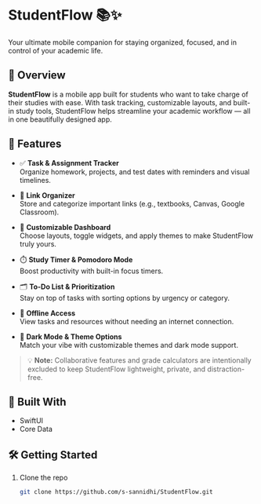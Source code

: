 # StudentFlow 📚✨

Your ultimate mobile companion for staying organized, focused, and in control of your academic life.

&#x20;

## 🚀 Overview

**StudentFlow** is a mobile app built for students who want to take charge of their studies with ease. With task tracking, customizable layouts, and built-in study tools, StudentFlow helps streamline your academic workflow — all in one beautifully designed app.

## 🔧 Features

- ✅ **Task & Assignment Tracker**\
  Organize homework, projects, and test dates with reminders and visual timelines.

- 🔗 **Link Organizer**\
  Store and categorize important links (e.g., textbooks, Canvas, Google Classroom).

- 🎨 **Customizable Dashboard**\
  Choose layouts, toggle widgets, and apply themes to make StudentFlow truly yours.

- ⏱️ **Study Timer & Pomodoro Mode**\
  Boost productivity with built-in focus timers.

- 🗂️ **To-Do List & Prioritization**\
  Stay on top of tasks with sorting options by urgency or category.

- 📴 **Offline Access**\
  View tasks and resources without needing an internet connection.

- 🌙 **Dark Mode & Theme Options**\
  Match your vibe with customizable themes and dark mode support.

> 💡 **Note:** Collaborative features and grade calculators are intentionally excluded to keep StudentFlow lightweight, private, and distraction-free.

## 📱 Built With

- SwiftUI
- Core Data

## 🛠️ Getting Started

1. Clone the repo
   ```bash
   git clone https://github.com/s-sannidhi/StudentFlow.git
   ```
